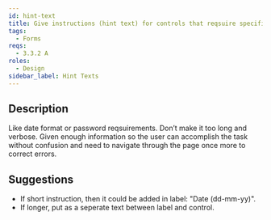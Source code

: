 ```yaml
---
id: hint-text
title: Give instructions (hint text) for controls that reqsuire specific format or rules
tags:
  - Forms
reqs:
  - 3.3.2 A
roles:
  - Design
sidebar_label: Hint Texts
---
```


## Description

Like date format or password reqsuirements. Don’t make it too long and verbose. Given enough information so the user can accomplish the task without confusion and need to navigate through the page once more to correct errors.

## Suggestions

- If short instruction, then it could be added in label: "Date (dd-mm-yy)".
- If longer, put as a seperate text between label and control.
